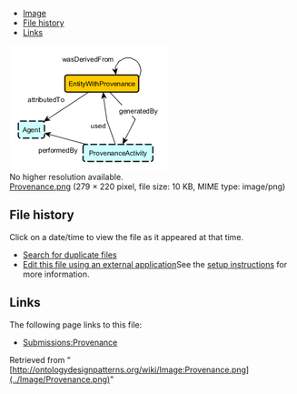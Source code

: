 * [Image](../Image/Provenance.png#file)
* [File history](../Image/Provenance.png#filehistory)
* [Links](../Image/Provenance.png#filelinks)

[![Image:Provenance.png](../images/b/b7/Provenance.png)](../images/b/b7/Provenance.png)  
No higher resolution available.  
[Provenance.png](../images/b/b7/Provenance.png)‎ (279 × 220 pixel, file size: 10 KB, MIME type: image/png)

## File history

Click on a date/time to view the file as it appeared at that time.



  
* [Search for duplicate files](http://ontologydesignpatterns.org/wiki/Special:FileDuplicateSearch/Provenance.png "Special:FileDuplicateSearch/Provenance.png")
* [Edit this file using an external application](http://ontologydesignpatterns.org/wiki/index.php?title=Image:Provenance.png&action=edit&externaledit=true&mode=file "Image:Provenance.png")See the [setup instructions](http://www.mediawiki.org/wiki/Manual:External_editors "http://www.mediawiki.org/wiki/Manual:External_editors") for more information.

## Links



The following page links to this file:


* [Submissions:Provenance](../Submissions/Provenance "Submissions:Provenance")


Retrieved from "[http://ontologydesignpatterns.org/wiki/Image:Provenance.png](../Image/Provenance.png)"